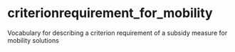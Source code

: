 # criterionrequirement_for_mobility
Vocabulary for describing a criterion requirement of a subsidy measure for mobility solutions
